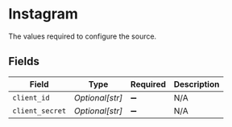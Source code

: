 # Instagram

The values required to configure the source.


## Fields

| Field              | Type               | Required           | Description        |
| ------------------ | ------------------ | ------------------ | ------------------ |
| `client_id`        | *Optional[str]*    | :heavy_minus_sign: | N/A                |
| `client_secret`    | *Optional[str]*    | :heavy_minus_sign: | N/A                |